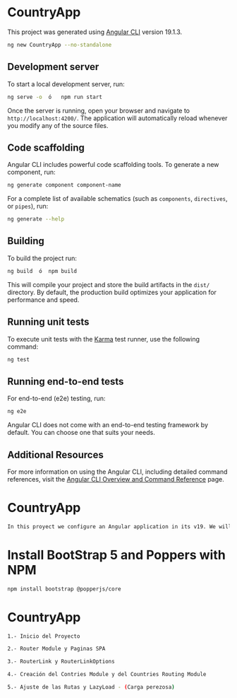 # CountryApp

This project was generated using [Angular CLI](https://github.com/angular/angular-cli) version 19.1.3.

```bash
ng new CountryApp --no-standalone
```

## Development server

To start a local development server, run:

```bash
ng serve -o  ó   npm run start
```

Once the server is running, open your browser and navigate to `http://localhost:4200/`. The application will automatically reload whenever you modify any of the source files.

## Code scaffolding

Angular CLI includes powerful code scaffolding tools. To generate a new component, run:

```bash
ng generate component component-name
```

For a complete list of available schematics (such as `components`, `directives`, or `pipes`), run:

```bash
ng generate --help
```

## Building

To build the project run:

```bash
ng build  ó  npm build
```

This will compile your project and store the build artifacts in the `dist/` directory. By default, the production build optimizes your application for performance and speed.

## Running unit tests

To execute unit tests with the [Karma](https://karma-runner.github.io) test runner, use the following command:

```bash
ng test
```

## Running end-to-end tests

For end-to-end (e2e) testing, run:

```bash
ng e2e
```

Angular CLI does not come with an end-to-end testing framework by default. You can choose one that suits your needs.

## Additional Resources

For more information on using the Angular CLI, including detailed command references, visit the [Angular CLI Overview and Command Reference](https://angular.dev/tools/cli) page.

# CountryApp
```bash
In this proyect we configure an Angular application in its v19. We will carry out the challenge of building an App that consumes a REST API which contains detailed information about all the countries in the world
```

# Install BootStrap 5 and Poppers with NPM

```bash
npm install bootstrap @popperjs/core
```


# CountryApp
```bash
1.- Inicio del Proyecto

2.- Router Module y Paginas SPA

3.- RouterLink y RouterLinkOptions

4.- Creación del Contries Module y del Countries Routing Module

5.- Ajuste de las Rutas y LazyLoad - (Carga perezosa)
```
